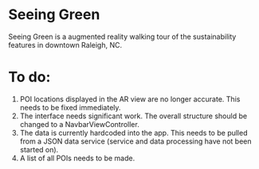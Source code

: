 # Seeing Green
Seeing Green is a augmented reality walking tour of the sustainability features in downtown Raleigh, NC.

# To do:
1. POI locations displayed in the AR view are no longer accurate.  This needs to be fixed immediately.
2. The interface needs significant work.  The overall structure should be changed to a NavbarViewController.
3. The data is currently hardcoded into the app. This needs to be pulled from a JSON data service (service and data processing have not been started on).
4. A list of all POIs needs to be made.